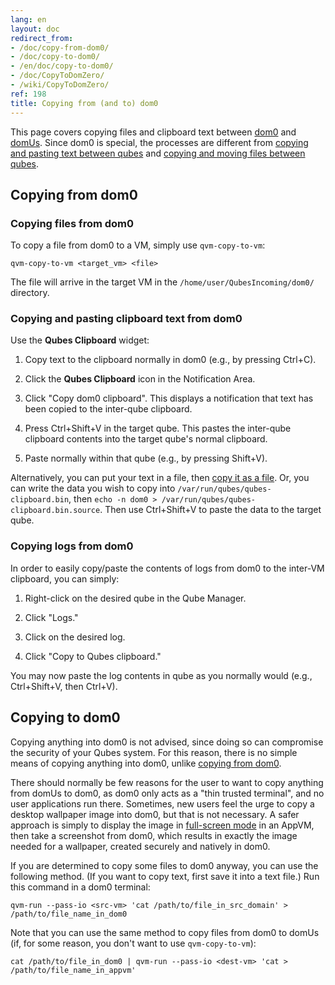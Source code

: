 ```yaml
---
lang: en
layout: doc
redirect_from:
- /doc/copy-from-dom0/
- /doc/copy-to-dom0/
- /en/doc/copy-to-dom0/
- /doc/CopyToDomZero/
- /wiki/CopyToDomZero/
ref: 198
title: Copying from (and to) dom0
---
```



This page covers copying files and clipboard text between [dom0](/doc/glossary/#dom0) and [domUs](/doc/glossary/#domu).
Since dom0 is special, the processes are different from [copying and pasting text between qubes](/doc/copy-paste/) and [copying and moving files between qubes](/doc/copying-files/).

## Copying **from** dom0

### Copying files from dom0

To copy a file from dom0 to a VM, simply use `qvm-copy-to-vm`:

```
qvm-copy-to-vm <target_vm> <file>
```

The file will arrive in the target VM in the `/home/user/QubesIncoming/dom0/` directory.

### Copying and pasting clipboard text from dom0

Use the **Qubes Clipboard** widget:

 1. Copy text to the clipboard normally in dom0 (e.g., by pressing Ctrl+C).

 2. Click the **Qubes Clipboard** icon in the Notification Area.

 3. Click "Copy dom0 clipboard".
    This displays a notification that text has been copied to the inter-qube clipboard.

 4. Press Ctrl+Shift+V in the target qube.
    This pastes the inter-qube clipboard contents into the target qube's normal clipboard.

 5. Paste normally within that qube (e.g., by pressing Shift+V).

Alternatively, you can put your text in a file, then [copy it as a file](#copying-files-from-dom0).
Or, you can write the data you wish to copy into `/var/run/qubes/qubes-clipboard.bin`, then `echo -n dom0 > /var/run/qubes/qubes-clipboard.bin.source`.
Then use Ctrl+Shift+V to paste the data to the target qube.

### Copying logs from dom0

In order to easily copy/paste the contents of logs from dom0 to the inter-VM clipboard, you can simply:

 1. Right-click on the desired qube in the Qube Manager.

 2. Click "Logs."

 3. Click on the desired log.

 4. Click "Copy to Qubes clipboard."

You may now paste the log contents in qube as you normally would (e.g., Ctrl+Shift+V, then Ctrl+V).

## Copying **to** dom0

Copying anything into dom0 is not advised, since doing so can compromise the security of your Qubes system.
For this reason, there is no simple means of copying anything into dom0, unlike [copying from dom0](#copying-from-dom0).

There should normally be few reasons for the user to want to copy anything from domUs to dom0, as dom0 only acts as a "thin trusted terminal", and no user applications run there.
Sometimes, new users feel the urge to copy a desktop wallpaper image into dom0, but that is not necessary.
A safer approach is simply to display the image in [full-screen mode](/doc/full-screen-mode/) in an AppVM, then take a screenshot from dom0, which results in exactly the image needed for a wallpaper, created securely and natively in dom0.

If you are determined to copy some files to dom0 anyway, you can use the following method.
(If you want to copy text, first save it into a text file.)
Run this command in a dom0 terminal:

```
qvm-run --pass-io <src-vm> 'cat /path/to/file_in_src_domain' > /path/to/file_name_in_dom0
```

Note that you can use the same method to copy files from dom0 to domUs (if, for some reason, you don't want to use `qvm-copy-to-vm`):

```
cat /path/to/file_in_dom0 | qvm-run --pass-io <dest-vm> 'cat > /path/to/file_name_in_appvm'
```
